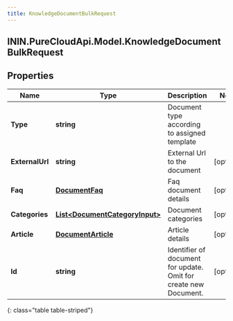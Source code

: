 ```yaml
---
title: KnowledgeDocumentBulkRequest
---
```

## ININ.PureCloudApi.Model.KnowledgeDocumentBulkRequest

## Properties

|Name | Type | Description | Notes|
|------------ | ------------- | ------------- | -------------|
| **Type** | **string** | Document type according to assigned template | |
| **ExternalUrl** | **string** | External Url to the document | [optional] |
| **Faq** | [**DocumentFaq**](DocumentFaq.html) | Faq document details | [optional] |
| **Categories** | [**List&lt;DocumentCategoryInput&gt;**](DocumentCategoryInput.html) | Document categories | [optional] |
| **Article** | [**DocumentArticle**](DocumentArticle.html) | Article details | [optional] |
| **Id** | **string** | Identifier of document for update. Omit for create new Document. | [optional] |
{: class="table table-striped"}


